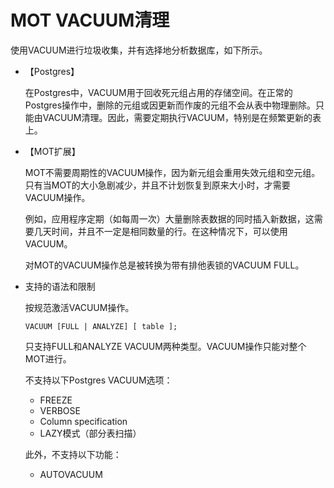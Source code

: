 # MOT VACUUM清理

使用VACUUM进行垃圾收集，并有选择地分析数据库，如下所示。

-   【Postgres】

    在Postgres中，VACUUM用于回收死元组占用的存储空间。在正常的Postgres操作中，删除的元组或因更新而作废的元组不会从表中物理删除。只能由VACUUM清理。因此，需要定期执行VACUUM，特别是在频繁更新的表上。

-   【MOT扩展】

    MOT不需要周期性的VACUUM操作，因为新元组会重用失效元组和空元组。只有当MOT的大小急剧减少，并且不计划恢复到原来大小时，才需要VACUUM操作。

    例如，应用程序定期（如每周一次）大量删除表数据的同时插入新数据，这需要几天时间，并且不一定是相同数量的行。在这种情况下，可以使用VACUUM。

    对MOT的VACUUM操作总是被转换为带有排他表锁的VACUUM FULL。

-   支持的语法和限制

    按规范激活VACUUM操作。

    ```
    VACUUM [FULL | ANALYZE] [ table ];
    ```

    只支持FULL和ANALYZE VACUUM两种类型。VACUUM操作只能对整个MOT进行。

    不支持以下Postgres VACUUM选项：

    -   FREEZE
    -   VERBOSE
    -   Column specification
    -   LAZY模式（部分表扫描）

    此外，不支持以下功能：

    -   AUTOVACUUM
